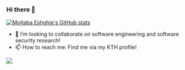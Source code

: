 ### Hi there 👋

[![Mojtaba Eshghie's GitHub stats](https://github-readme-stats.vercel.app/api?username=mojtaba-eshghie&count_private=true&show_icons=true&hide_title=true&hide_border=true)](https://github.com/mojtaba-eshghie/)


- 👯 I’m looking to collaborate on software engineering and software security research!
- 📫 How to reach me: Find me via my KTH profile!

![](https://komarev.com/ghpvc/?username=mojtaba-eshghie&color=brightgreen)

